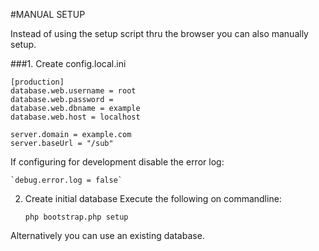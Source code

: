 #MANUAL SETUP

Instead of using the setup script thru the browser you can also manually setup.

###1. Create config.local.ini

    [production]
    database.web.username = root
    database.web.password =
    database.web.dbname = example
    database.web.host = localhost
    
    server.domain = example.com
    server.baseUrl = "/sub"

If configuring for development disable the error log:

    `debug.error.log = false`

2. Create initial database
Execute the following on commandline:

    `php bootstrap.php setup`

Alternatively you can use an existing database.
